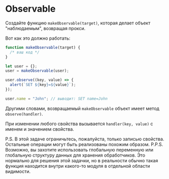 
# Observable

Создайте функцию `makeObservable(target)`, которая делает объект "наблюдаемым", возвращая прокси.

Вот как это должно работать:

```js run
function makeObservable(target) {
  /* ваш код */
}

let user = {};
user = makeObservable(user);

user.observe((key, value) => {
  alert(`SET ${key}=${value}`);
});

user.name = "John"; // выводит: SET name=John
```

Другими словами, возвращаемый `makeObservable` объект имеет метод `observe(handler)`.

При изменении любого свойства вызывается `handler(key, value)` с именем и значением свойства.


P.S. В этой задаче ограничьтесь, пожалуйста, только записью свойства. Остальные операции могут быть реализованы похожим образом.
P.P.S. Возможно, вы захотите использовать глобальную переменную или глобальную структуру данных для хранения обработчиков. Это нормально для решения этой задачки, но в реальности обычно такая функция находится внутри какого-то модуля в отдельной области видимости. 
